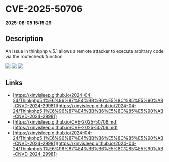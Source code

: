 # CVE-2025-50706

**2025-08-05 15:15:29**

## Description
An issue in thinkphp v.5.1 allows a remote attacker to execute arbitrary code via the routecheck function

![](https://img.shields.io/static/v1?label=Score&message=9.8&color=red)
![](https://img.shields.io/static/v1?label=Severity&message=CRITICAL&color=red)
![](https://img.shields.io/static/v1?label=CWE&message=RCE&color=green)

## Links
- [https://xinyisleep.github.io/2024-04-24/Thinkphp5.1%E6%96%87%E4%BB%B6%E5%8C%85%E5%90%AB-CNVD-2024-29981](https://xinyisleep.github.io/2024-04-24/Thinkphp5.1%E6%96%87%E4%BB%B6%E5%8C%85%E5%90%AB-CNVD-2024-29981)
- [https://xinyisleep.github.io/CVE-2025-50706.md](https://xinyisleep.github.io/CVE-2025-50706.md)
- [https://xinyisleep.github.io/2024-04-24/Thinkphp5.1%E6%96%87%E4%BB%B6%E5%8C%85%E5%90%AB-CNVD-2024-29981](https://xinyisleep.github.io/2024-04-24/Thinkphp5.1%E6%96%87%E4%BB%B6%E5%8C%85%E5%90%AB-CNVD-2024-29981)
